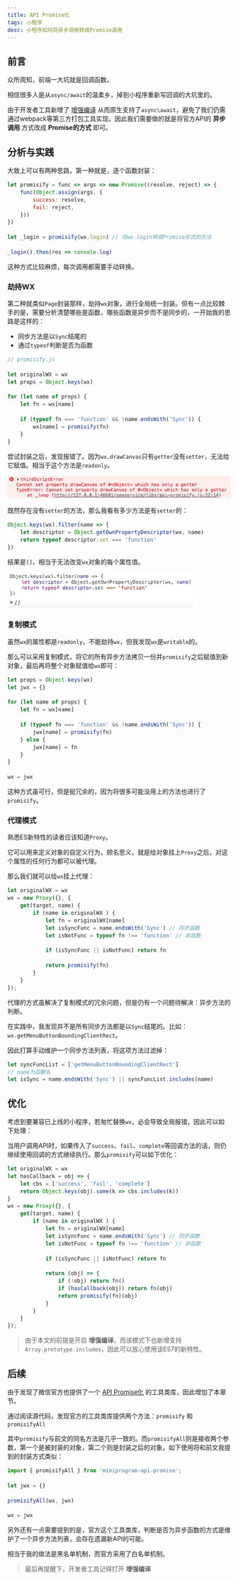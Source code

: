 ```yaml
---
title: API Promise化
tags: 小程序
desc: 小程序如何将异步调用转成Promise调用
---
```


## 前言

众所周知，前端一大坑就是回调函数。

相信很多人是从`async/await`的温柔乡，掉到小程序重新写回调的大坑里的。

由于开发者工具新增了 [增强编译](https://developers.weixin.qq.com/miniprogram/dev/devtools/codecompile.html) 从而原生支持了`async\await`，避免了我们仍需通过webpack等第三方打包工具实现。因此我们需要做的就是将官方API的 **异步调用** 方式改成 **Promise的方式** 即可。

## 分析与实践

大致上可以有两种思路，第一种就是，逐个函数封装：

```js
let promisify = func => args => new Promise((resolve, reject) => {
    func(Object.assign(args, {
        success: resolve,
        fail: reject,
    }))
})

let _login = promisify(wx.login) // 将wx.login转成Promise形式的方法

_login().then(res => console.log)
```

这种方式比较麻烦，每次调用都需要手动转换。

### 劫持WX

第二种就类似`Page`封装那样，劫持`wx`对象，进行全局统一封装。但有一点比较棘手的是，需要分析清楚哪些是函数，哪些函数是异步而不是同步的，一开始我的思路是这样的：

- 同步方法是以`Sync`结尾的
- 通过`typeof`判断是否为函数

```js
// promisify.js

let originalWX = wx
let props = Object.keys(wx)

for (let name of props) {
    let fn = wx[name]

    if (typeof fn === 'function' && !name.endsWith('Sync')) {
        wx[name] = promisify(fn)
    }
}
```

尝试封装之后，发现报错了。因为`wx.drawCanvas`只有`getter`没有`setter`，无法给它赋值。相当于这个方法是`readonly`。

![](/images/promisify-error1.jpg)

既然存在没有`setter`的方法，那么我看有多少方法是有`setter`的：

```js
Object.keys(wx).filter(name => {
    let descriptor = Object.getOwnPropertyDescriptor(wx, name)
    return typeof descriptor.set === 'function'
})
```

结果是`[]`，相当于无法改变`wx`对象的每个属性值。

![](/images/promisify-console1.jpg)

### 复制模式

虽然`wx`的属性都是`readonly`，不能劫持`wx`，但我发现`wx`是`writable`的。

那么可以采用复制模式，将它的所有异步方法拷贝一份并`promisify`之后赋值到新对象，最后再将整个对象赋值给`wx`即可：

```js
let props = Object.keys(wx)
let jwx = {}

for (let name of props) {
    let fn = wx[name]

    if (typeof fn === 'function' && !name.endsWith('Sync')) {
        jwx[name] = promisify(fn)
    } else {
        jwx[name] = fn
    }
}

wx = jwx
```

这种方式虽可行，但是挺冗余的，因为将很多可能没用上的方法也进行了`promisify`。

### 代理模式

熟悉ES新特性的读者应该知道`Proxy`。

它可以用来定义对象的自定义行为，顾名思义，就是给对象挂上`Proxy`之后，对这个属性的任何行为都可以被代理。

那么我们就可以给`wx`挂上代理：

```js
let originalWX = wx
wx = new Proxy({}, {
    get(target, name) {
        if (name in originalWX ) {
            let fn = originalWX[name]
            let isSyncFunc = name.endsWith('Sync') // 同步函数 
            let isNotFunc = typeof fn !== 'function' // 非函数

            if (isSyncFunc || isNotFunc) return fn

            return promisify(fn)
        }
    }
});
```

代理的方式虽解决了复制模式的冗余问题，但是仍有一个问题待解决：异步方法的判断。

在实践中，我发现并不是所有同步方法都是以`Sync`结尾的。比如：`wx.getMenuButtonBoundingClientRect`。

因此打算手动维护一个同步方法列表，将这项方法过滤掉：

```js
let syncFuncList = ['getMenuButtonBoundingClientRect']
// name为函数名
let isSync = name.endsWith('Sync') || syncFuncList.includes(name)
```


## 优化

考虑到要兼容已上线的小程序，若匆忙替换`wx`，必会导致全局报错，因此可以如下处理：

当用户调用API时，如果传入了`success`、`fail`、`complete`等回调方法的话，则仍继续使用回调的方式继续执行。那么`promisify`可以如下优化：

```js
let originalWX = wx
let hasCallback = obj => {
    let cbs = ['success', 'fail', 'complete']
    return Object.keys(obj).some(k => cbs.includes(k))
}
wx = new Proxy({}, {
    get(target, name) {
        if (name in originalWX ) {
            let fn = originalWX[name]
            let isSyncFunc = name.endsWith('Sync') // 同步函数 
            let isNotFunc = typeof fn !== 'function' // 非函数

            if (isSyncFunc || isNotFunc) return fn

            return (obj) => {
                if (!obj) return fn()
                if (hasCallback(obj)) return fn(obj)
                return promisify(fn)(obj)
            }
        }
    }
});
```

> 由于本文的前提是开启 **增强编译**，而该模式下也新增支持`Array.prototype.includes`，因此可以放心使用该ES7的新特性。

## 后续

由于发现了微信官方也提供了一个 [API Promise化](https://developers.weixin.qq.com/miniprogram/dev/extended/utils/api-promise.html) 的工具类库，因此增加了本章节。

通过阅读源代码，发现官方的工具类库提供两个方法：`promisify` 和 `promisifyAll`

其中`promisify`与前文的同名方法是几乎一致的。而`promisifyAll`则是接收两个参数，第一个是被封装的对象，第二个则是封装之后的对象，如下使用将和前文我提到的封装方式类似：

```js
import { promisifyAll } from 'miniprogram-api-promise';

let jwx = {}

promisifyAll(wx, jwx)

wx = jwx
```

另外还有一点需要提到的是，官方这个工具类库，判断是否为异步函数的方式是维护了一个异步方法列表，会存在遗漏新API的可能。

相当于我的做法是黑名单机制，而官方采用了白名单机制。

> 最后再提醒下，开发者工具记得打开 **增强编译**